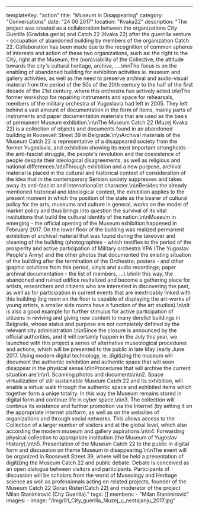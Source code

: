 ---
  templateKey: "action"
  title: "Museum in Disappearing"
  category: "Conversations"
  date: "24 06 2017"
  location: "Kvaka22"
  description: "The project was created as a collaboration between the organizations City Guerilla (Gradska gerila) and Catch 22 (Kvaka 22) after the guerrilla venture - occupation of abandoned building by members of the organization Catch 22. Collaboration has been made due to the recognition of common spheres of interests and action of these two organizations, such as: the right to the City, right at the Museum, the (non)viability of the Collective, the attitude towards the city's cultural heritage, archive, ....\n\nThe focus is on the enabling of abandoned building for exhibition activities ie. museum and gallery activities, as well as the need to preserve archival and audio-visual material from the period of the 50s of the 20th century to the half of the first decade of the 21st century, where this orchestra has actively acted.\n\nThe former workshop for repairing instruments and space for rehearsals, members of the military orchestra of Yugoslavia had left in 2005. They left behind a vast amount of documentation in the form of items, mainly parts of instruments and paper documentation materials that are used as the basis of permanent Museum exhibition.\n\nThe Museum Catch 22 (Muzej Kvaka 22) is a collection of objects and documents found in an abandoned building in Roosevelt Street 39 in Belgrade.\n\nArchival materials of the Museum Catch 22 is representative of a disappeared society from the former Yugoslavia, and exhibition showing its most important strongholds - the anti-fascist struggle, the people's revolution and the coexistence of people despite their ideological disagreements, as well as religious and national differences.\n\nThrough exhibition and a new purpose, archival material is placed in the cultural and historical context of consideration of the idea that in the contemporary Serbian society suppresses and takes away its anti-fascist and internationalist character.\n\nBesides the already mentioned historical and ideological context, the exhibition applies to the present moment in which the position of the state as the bearer of cultural policy for the arts, museums and culture in general, works on the model of market policy and thus brings into question the survival of its vital institutions that build the cultural identity of the nation.\n\nMuseum in emerging - the official opening of the Museum exhibition happened in February 2017. On the lower floor of the building was realized permanent exhibition of archival material that was found during the takeover and cleaning of the building (photographies - which testifies to the period of the prosperity and active participation of Military orchestra YPA (The Yugoslav People's Army) and the other photos that documented the existing situation of the building after the termination of the Orchestra; posters - and other graphic solutions from this period, vinyls and audio recordings; paper archival documentation - the list of members, ...).\n\nIn this way, the abandoned and ruined edifice revitalized and become a gathering place for artists, researchers and citizens who are interested in discovering the past, as well as for participation in current events that are inextricably linked with this building (big room on the floor is capable of displaying the art-works of young artists, a smaller side rooms have a function of the art studios).\n\nIt is also a good example for further stimulus for active participation of citizens in reviving and giving new content to many derelict buildings in Belgrade, whose status and purpose are not completely defined by the relevant city administration.\n\nSince the closure is announced by the official authorities, and it will certainly happen in the July this year, we launched with this project a series of alternative museological procedures and actions, which will be presented to the public in late May /early June 2017. Using modern digital technology, ie. digitizing the museum will document the authentic exhibition and authentic space that will soon disappear in the physical sense.\n\nProcedures that will archive the current situation are:\n\n1. Scanning photos and documents\n\n2. Space virtualization of still sustainable Museum Catch 22 and its exhibition, will enable a virtual walk through the authentic space and exhibited items which together form a uniqe totality. In this way the Museum remains stored in digital form and continue life in cyber space.\n\n3. The collection will continue its existence and further promotion via the Internet (by setting it on the appropriate internet platform, as well as on the websites of organizations and through social networks. This allows access to the Collection of a larger number of visitors and at the global level, which also according the modern museum and gallery aspirations.\n\n4. Forwarding physical collection to appropriate institution (the Museum of Yugoslav History).\n\n5. Presentation of the Museum Catch 22 to the public in digital form and discussion on theme Museum in disappearing.\n\nThe event will be organized in Roosevelt Street 39, where will be held a presentation of digitizing the Museum Catch 22 and public debate. Debate is conceived as an open dialogue between visitors and participants. Participants of discussion will be scholars from the world of Museology and Heritage science as well as professionals acting on related projects, founder of the Museum Catch 22 Goran Rister(Catch 22) and moderator of the project Milan Stanimirović (City Guerilla)."
  tags: []
  members: 
    - "Milan Stanimirović"
  images: 
    - 
      image: "/img/01_City_guerilla_Muzej_u_nestajanju_2017.jpg"

